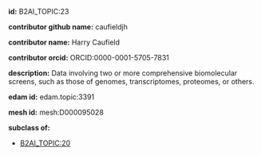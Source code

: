 **id:** B2AI_TOPIC:23

**contributor github name:** caufieldjh

**contributor name:** Harry Caufield

**contributor orcid:** ORCID:0000-0001-5705-7831

**description:** Data involving two or more comprehensive biomolecular screens, such as those of genomes, transcriptomes, proteomes, or others.

**edam id:** edam.topic:3391

**mesh id:** mesh:D000095028

**subclass of:**

- [B2AI_TOPIC:20](../DataTopic.markdown)

